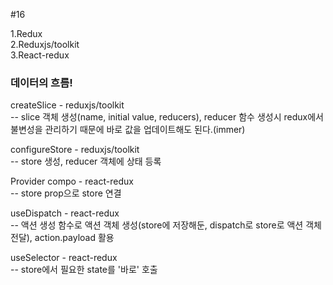 #16

1.Redux  
2.Reduxjs/toolkit  
3.React-redux  

### 데이터의 흐름!   
createSlice - reduxjs/toolkit   
-- slice 객체 생성(name, initial value, reducers), reducer 함수 생성시 redux에서 불변성을 관리하기 때문에 바로 값을 업데이트해도 된다.(immer)

configureStore - reduxjs/toolkit   
-- store 생성, reducer 객체에 상태 등록 

Provider compo - react-redux  
-- store prop으로 store 연결

useDispatch - react-redux   
-- 액션 생성 함수로 액션 객체 생성(store에 저장해둔, dispatch로 store로 액션 객체 전달), action.payload 활용

useSelector - react-redux   
-- store에서 필요한 state를 '바로' 호출

